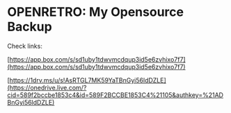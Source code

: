 OPENRETRO: My Opensource Backup
===============================

Check links:

[https://app.box.com/s/sd1uby1tdwvmcdqup3id5e6zvhixo7f7](https://app.box.com/s/sd1uby1tdwvmcdqup3id5e6zvhixo7f7)
 
[https://1drv.ms/u/s!AsRTGL7MK59YaTBnGyi56ldDZLE](https://onedrive.live.com/?cid=589f2bccbe1853c4&id=589F2BCCBE1853C4%21105&authkey=%21ADBnGyi56ldDZLE) 
